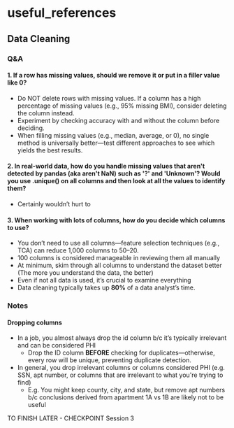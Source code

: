 # useful_references

## Data Cleaning
### Q&A
#### 1. If a row has missing values, should we remove it or put in a filler value like 0?
- Do NOT delete rows with missing values. If a column has a high percentage of missing values (e.g., 95% missing BMI), consider deleting the column instead.
- Experiment by checking accuracy with and without the column before deciding.
- When filling missing values (e.g., median, average, or 0), no single method is universally better—test different approaches to see which yields the best results.
#### 2. In real-world data, how do you handle missing values that aren't detected by pandas (aka aren't NaN) such as '?' and 'Unknown'? Would you use .unique() on all columns and then look at all the values to identify them?
- Certainly wouldn’t hurt to
#### 3. When working with lots of columns, how do you decide which columns to use?
- You don’t need to use all columns—feature selection techniques (e.g., TCA) can reduce 1,000 columns to 50–20.  
- 100 columns is considered manageable in reviewing them all manually 
- At minimum, skim through all columns to understand the dataset better (The more you understand the data, the better)
- Even if not all data is used, it’s crucial to examine everything
- Data cleaning typically takes up **80%** of a data analyst’s time.

### Notes
#### Dropping columns
- In a job, you almost always drop the id column b/c it’s typically irrelevant and can be considered PHI
  - Drop the ID column **BEFORE** checking for duplicates—otherwise, every row will be unique, preventing duplicate detection.
- In general, you drop irrelevant columns or columns considered PHI (e.g. SSN, apt number, or columns that are irrelevant to what you're trying to find)
  - E.g. You might keep county, city, and state, but remove apt numbers b/c conclusions derived from apartment 1A vs 1B are likely not to be useful

TO FINISH LATER - CHECKPOINT Session 3
